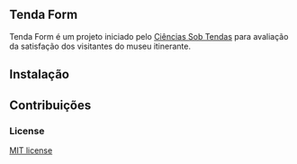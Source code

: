 ## Tenda Form

Tenda Form é um projeto iniciado pelo [Ciências Sob Tendas](http://cienciassobtendas.uff.br) para avaliação da satisfação dos visitantes do museu itinerante.

## Instalação


## Contribuições


### License

[MIT license](http://opensource.org/licenses/MIT)

